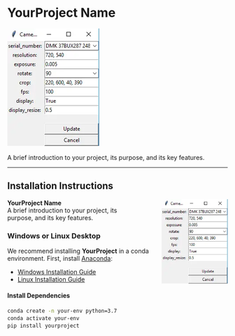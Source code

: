 # YourProject Name

![YourProject Logo](https://raw.githubusercontent.com/Nasr-SFB1315/images/refs/heads/main/testinmage.png?token=GHSAT0AAAAAAC7XEDFY5WM3P6HX7RU2UO2IZ6FVVUA)

A brief introduction to your project, its purpose, and its key features.

---

## Installation Instructions

<p align="left">
  <span style="display: inline-block; width: 60%;">
    <strong>YourProject Name</strong>  
    <br>  
    A brief introduction to your project, its purpose, and its key features.
  </span>
  <img src="https://raw.githubusercontent.com/Nasr-SFB1315/images/refs/heads/main/testinmage.png?token=GHSAT0AAAAAAC7XEDFY5WM3P6HX7RU2UO2IZ6FVVUA" width="30%" align="right">
</p>



### Windows or Linux Desktop

We recommend installing **YourProject** in a conda environment. First, install [Anaconda](https://www.anaconda.com/):

- [Windows Installation Guide](https://docs.anaconda.com/anaconda/install/windows/)
- [Linux Installation Guide](https://docs.anaconda.com/anaconda/install/linux/)

#### Install Dependencies

```bash
conda create -n your-env python=3.7
conda activate your-env
pip install yourproject


